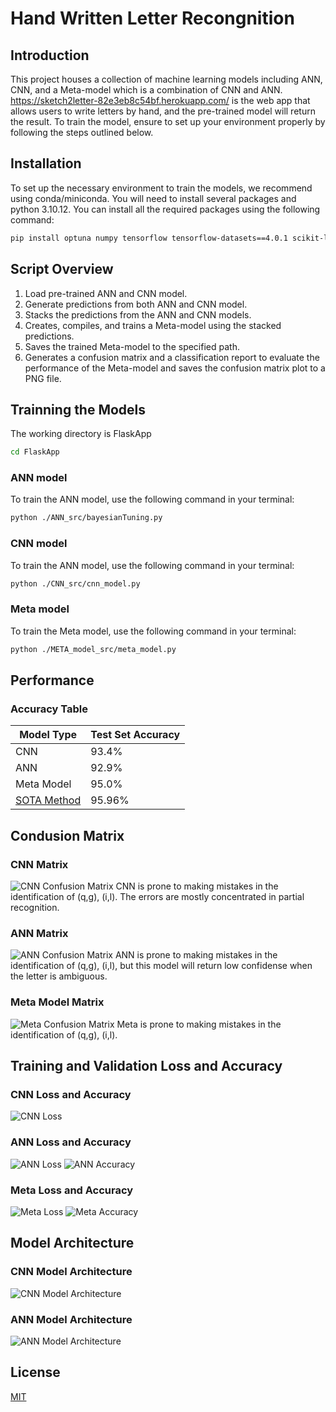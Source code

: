 # Hand Written Letter Recongnition

## Introduction

This project houses a collection of machine learning models including ANN, CNN, and a Meta-model which is a combination of CNN and ANN. https://sketch2letter-82e3eb8c54bf.herokuapp.com/ is the web app that allows users to write letters by hand, and the pre-trained model will return the result.
To train the model, ensure to set up your environment properly by following the steps outlined below.

## Installation

To set up the necessary environment to train the models, we recommend using conda/miniconda. You will need to install several packages and python 3.10.12. You can install all the required packages using the following command:

```bash
pip install optuna numpy tensorflow tensorflow-datasets==4.0.1 scikit-learn tqdm matplotlib pydot graphviz
```

## Script Overview

1. Load pre-trained ANN and CNN model. 
2. Generate predictions from both ANN and CNN model. 
3. Stacks the predictions from the ANN and CNN models. 
4. Creates, compiles, and trains a Meta-model using the stacked predictions. 
5. Saves the trained Meta-model to the specified path. 
6. Generates a confusion matrix and a classification report to evaluate the performance of the Meta-model and saves the confusion matrix plot to a PNG file. 

## Trainning the Models

The working directory is FlaskApp
``` bash
cd FlaskApp
```
### ANN model

To train the ANN model, use the following command in your terminal:

```bash
python ./ANN_src/bayesianTuning.py
```
### CNN model

To train the ANN model, use the following command in your terminal:

```bash
python ./CNN_src/cnn_model.py
```
### Meta model

To train the Meta model, use the following command in your terminal:

```bash
python ./META_model_src/meta_model.py
```
## Performance

### Accuracy Table 

| Model Type | Test Set Accuracy |
|------------|-------------------|
| CNN        | 93.4%             |
| ANN        | 92.9%             |
| Meta Model | 95.0%             |
| [SOTA Method](https://paperswithcode.com/sota/image-classification-on-emnist-letters) | 95.96%          |   

## Condusion Matrix

### CNN Matrix
![CNN Confusion Matrix](/FlaskApp/static/CNN_confusion_matrix.png)
CNN is prone to making mistakes in the identification of (q,g), (i,l). The errors are mostly concentrated in partial recognition. 
### ANN Matrix
![ANN Confusion Matrix](/FlaskApp/static/ANN_confusion_matrix.png)
ANN is prone to making mistakes in the identification of (q,g), (i,l), but this model will return low confidense when the letter is ambiguous. 
### Meta Model Matrix
![Meta Confusion Matrix](/FlaskApp/static/meta_confusion_matrix.png)
Meta is prone to making mistakes in the identification of (q,g), (i,l).

## Training and Validation Loss and Accuracy

### CNN Loss and Accuracy
![CNN Loss](/FlaskApp/CNN_src/Accuracy_and_Loss.png)
### ANN Loss and Accuracy
![ANN Loss](/FlaskApp/static/ANN_loss.png)
![ANN Accuracy](/FlaskApp/static/ANN_accuracy.png)
### Meta Loss and Accuracy
![Meta Loss](/FlaskApp/static/meta_loss.png)
![Meta Accuracy](/FlaskApp/static/meta_accuracy.png)

## Model Architecture

### CNN Model Architecture
![CNN Model Architecture](/FlaskApp/CNN_src/cnn_model.png)
### ANN Model Architecture
![ANN Model Architecture](/FlaskApp/ANN_src/best_ANN.png)

## License

[MIT](https://choosealicense.com/licenses/mit/)
